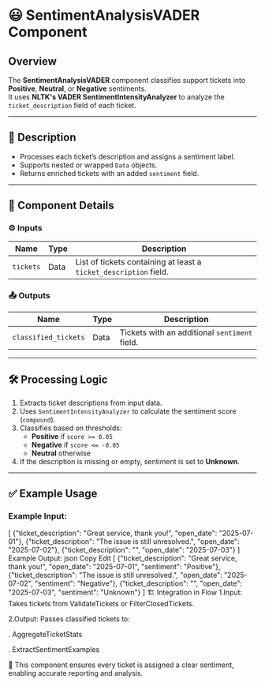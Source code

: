 # 😃 SentimentAnalysisVADER Component

## Overview
The **SentimentAnalysisVADER** component classifies support tickets into **Positive**, **Neutral**, or **Negative** sentiments.  
It uses **NLTK's VADER SentimentIntensityAnalyzer** to analyze the `ticket_description` field of each ticket.

---

## 📌 Description
- Processes each ticket’s description and assigns a sentiment label.
- Supports nested or wrapped `Data` objects.
- Returns enriched tickets with an added `sentiment` field.

---

## 🧩 Component Details

### ⚙️ Inputs
| Name      | Type | Description                                    |
|-----------|------|------------------------------------------------|
| `tickets` | Data | List of tickets containing at least a `ticket_description` field. |

### 📤 Outputs
| Name                | Type | Description                                |
|---------------------|------|--------------------------------------------|
| `classified_tickets`| Data | Tickets with an additional `sentiment` field. |

---

## 🛠 Processing Logic
1. Extracts ticket descriptions from input data.
2. Uses `SentimentIntensityAnalyzer` to calculate the sentiment score (`compound`).
3. Classifies based on thresholds:
   - **Positive** if `score >= 0.05`
   - **Negative** if `score <= -0.05`
   - **Neutral** otherwise
4. If the description is missing or empty, sentiment is set to **Unknown**.

---

## ✅ Example Usage
### Example Input:

[
  {"ticket_description": "Great service, thank you!", "open_date": "2025-07-01"},
  {"ticket_description": "The issue is still unresolved.", "open_date": "2025-07-02"},
  {"ticket_description": "", "open_date": "2025-07-03"}
]
Example Output:
json
Copy
Edit
[
  {"ticket_description": "Great service, thank you!", "open_date": "2025-07-01", "sentiment": "Positive"},
  {"ticket_description": "The issue is still unresolved.", "open_date": "2025-07-02", "sentiment": "Negative"},
  {"ticket_description": "", "open_date": "2025-07-03", "sentiment": "Unknown"}
]
🏗 Integration in Flow
1.Input: Takes tickets from ValidateTickets or FilterClosedTickets.

2.Output: Passes classified tickets to:

. AggregateTicketStats

. ExtractSentimentExamples

📌 This component ensures every ticket is assigned a clear sentiment, enabling accurate reporting and analysis.
